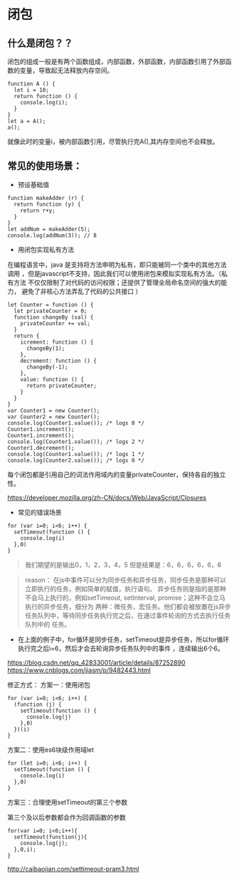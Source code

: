 # 闭包

## 什么是闭包？？

闭包的组成一般是有两个函数组成，内部函数，外部函数，内部函数引用了外部函数的变量，导致起无法释放内存空间。

```
function A () {
  let i = 10;
  return function () {
    console.log(i);
  }
}
let a = A();
a();
```
就像此时的变量i，被内部函数引用，尽管执行完A(),其内存空间也不会释放。

## 常见的使用场景：

- 预设基础值

```
function makeAdder (r) {
  return function (y) {
    return r+y;
  }
}
let addNum = makeAdder(5);
console.log(addNum(3)); // 8
```

- 用闭包实现私有方法

在编程语言中，java 是支持将方法申明为私有，即只能被同一个类中的其他方法调用
，但是javascript不支持，因此我们可以使用闭包来模拟实现私有方法。（私有方法
不仅仅限制了对代码的访问权限；还提供了管理全局命名空间的强大的能力，
避免了非核心方法弄乱了代码的公共接口
）

```
let Counter = function () {
  let privateCounter = 0;
  function changeBy (val) {
    privateCounter += val;
  }
  return {
    icrement: function () {
      changeBy(1);
    },
    decrement: function () {
      changeBy(-1);
    },
    value: function () {
      return privateCounter;
    }
  }
}
var Counter1 = new Counter();
var Counter2 = new Counter();
console.log(Counter1.value()); /* logs 0 */
Counter1.increment();
Counter1.increment();
console.log(Counter1.value()); /* logs 2 */
Counter1.decrement();
console.log(Counter1.value()); /* logs 1 */
console.log(Counter2.value()); /* logs 0 */
```
每个闭包都是引用自己的词法作用域内的变量privateCounter，保持各自的独立性。

<https://developer.mozilla.org/zh-CN/docs/Web/JavaScript/Closures>

- 常见的错误场景

```
for (var i=0; i<6; i++) {
  setTimeout(function () {
    console.log(i)
  },0)
}
```
>我们期望的是输出0，1，2，3，4，5
但是结果是：6，6，6，6，6，6

>reason：
在js中事件可以分为同步任务和异步任务，同步任务是那种可以立即执行的任务，例如简单的赋值，执行语句。
异步任务则是指的是那种不会马上执行的，例如setTimeout, setInterval, promise；这种不会立马执行的异步任务，细分为
两种：微任务，宏任务。他们都会被放置在js异步任务队列中，等待同步任务执行完之后，在通过事件轮询的方式去执行任务队列中的
任务。
- 在上面的例子中，for循环是同步任务，setTimeout是异步任务，所以for循环执行完之后i=6，然后才会去轮询异步任务队列中的事件
，连续输出6个6。

<https://blog.csdn.net/qq_42833001/article/details/87252890>
<https://www.cnblogs.com/jiasm/p/9482443.html>

修正方式：
方案一：使用闭包

```
for (var i=0; i<6; i++) {
  (function (j) {
    setTimeout(function () {
      console.log(j)
    },0)
  })(i)
}
``` 

方案二：使用es6块级作用域let

```
for (let i=0; i<6; i++) {
  setTimeout(function () {
    console.log(i)
  },0)
}
```

方案三：合理使用setTimeout的第三个参数

第三个及以后参数都会作为回调函数的参数

```
for(var i=0; i<6;i++){
  setTimeout(function(j){
    console.log(j);
  },0,i);
}
```

<http://caibaojian.com/settimeout-pram3.html>